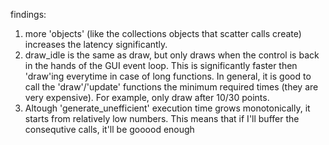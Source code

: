 findings:
1. more 'objects' (like the collections objects that scatter calls create) increases the latency significantly.
2. draw_idle is the same as draw, but only draws when the control is back in the hands of the GUI event loop. This is significantly faster then 'draw'ing everytime in case of long functions. In general, it is good to call the 'draw'/'update' functions the minimum required times (they are very expensive). For example, only draw after 10/30 points.
3. Altough 'generate_unefficient' execution time grows monotonically, it starts from relatively low numbers.
This means that if I'll buffer the consequtive calls, it'll be gooood enough
